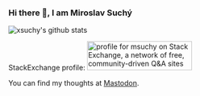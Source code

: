 ### Hi there 👋, I am Miroslav Suchý

![xsuchy's github stats](https://github-readme-stats.vercel.app/api?username=xsuchy&show_icons=true&theme=tokyonight)

StackExchange profile: 
<a href="https://stackexchange.com/users/4266407">
<img src="https://stackexchange.com/users/flair/4266407.png" width="208" height="58" alt="profile for msuchy on Stack Exchange, a network of free, community-driven Q&amp;A sites" title="profile for msuchy on Stack Exchange, a network of free, community-driven Q&amp;A sites">
</a>

<!--
**xsuchy/xsuchy** is a ✨ _special_ ✨ repository because its `README.md` (this file) appears on your GitHub profile.

Here are some ideas to get you started:

- 🔭 I’m currently working on ...
- 🌱 I’m currently learning ...
- 👯 I’m looking to collaborate on ...
- 🤔 I’m looking for help with ...
- 💬 Ask me about ...
- 📫 How to reach me: ...
- 😄 Pronouns: ...
- ⚡ Fun fact: ...
-->

You can find my thoughts at <a rel="me" href="https://rodina-sucha.cz/@mirek">Mastodon</a>.
